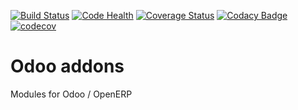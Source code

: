 [![Build Status](https://travis-ci.org/avanzosc/odoo-addons.svg?branch=16.0)](https://travis-ci.org/avanzosc/odoo-addons)
[![Code Health](https://landscape.io/github/avanzosc/odoo-addons/16.0/landscape.svg?style=flat)](https://landscape.io/github/avanzosc/odoo-addons/16.0)
[![Coverage Status](https://coveralls.io/repos/avanzosc/odoo-addons/badge.svg?branch=16.0)](https://coveralls.io/r/avanzosc/odoo-addons?branch=16.0)
[![Codacy Badge](https://www.codacy.com/project/badge/5c3b8125c017437f9f208bdd6f984915)](https://www.codacy.com/public/oihanecruce/odoo-addons)
[![codecov](https://codecov.io/gh/avanzosc/odoo-addons/branch/16.0/graph/badge.svg)](https://codecov.io/gh/avanzosc/odoo-addons)

Odoo addons
===========

Modules for Odoo / OpenERP
